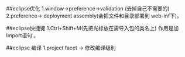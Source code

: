 ##eclipse优化
1.window->preference->validation (去掉自己不需要的)
2.preference-> deployment assembly(会把文件和目录部署到 web-inf下)。


##eclipse快捷键
1.Ctrl+Shift+M(先把光标放在需导入包的类名上) 作用是加Import语句 。


##eclipse 编译
1.project facet -> 修改编译级别 